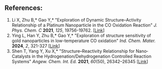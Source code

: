 ## References:

1. Li X, Zhu B,* Gao Y,* "Exploration of Dynamic Structure–Activity Relationship of a Platinum Nanoparticle in the CO Oxidation Reaction" *J. Phys. Chem. C* **2021**, *125*, 19756-19762. [<a href="https://pubs.acs.org/doi/10.1021/acs.jpcc.1c05339">Link</a>]
2. Ying L, Han Y, Zhu B,* Gao Y,* "Exploration of structure sensitivity of gold nanoparticles in low-temperature CO oxidation" *Ind. Chem. Mater.* **2024**, *2*, 321-327 [<a href="https://doi.org/10.1039/D3IM00117B">Link</a>]
3. Shen T, Yang Y, Xu X,* "Structure–Reactivity Relationship for Nano‐Catalysts in the Hydrogenation/Dehydrogenation Controlled Reaction Systems" *Angew. Chem. Int. Ed.* **2021**, *60*(50), 26342–26345 [<a href="https://doi.org/10.1002/anie.202109942">Link</a>]